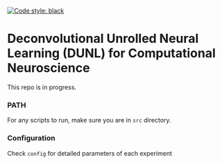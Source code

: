 [![Code style: black](https://img.shields.io/badge/code%20style-black-000000.svg)](https://github.com/ambv/black)

# Deconvolutional Unrolled Neural Learning (DUNL) for Computational Neuroscience

This repo is in progress.

### PATH

For any scripts to run, make sure you are in `src` directory.

### Configuration

Check `config` for detailed parameters of each experiment